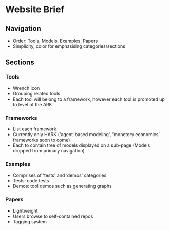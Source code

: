 # Website Brief

## Navigation
* Order: Tools, Models, Examples, Papers
* Simplicity, color for emphasising categories/sections

## Sections

### Tools
* Wrench icon
* Grouping related tools
* Each tool will belong to a framework, however each tool is promoted up to level of the ARK

### Frameworks
* List each framework
* Currently only HARK ('agent-based modeling', 'monetory economics’ frameworks soon to come)
* Each to contain tree of models displayed on a sub-page (Models dropped from primary navigation)

### Examples
* Comprises of 'tests' and ‘demos’ categories
* Tests: code tests
* Demos: tool demos such as generating graphs

### Papers
* Lightweight
* Users browse to self-contained repos
* Tagging system
